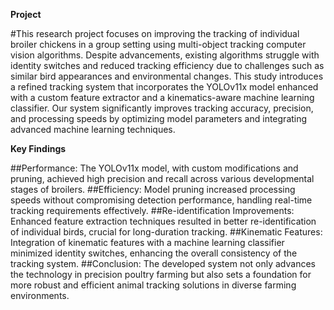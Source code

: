 **Project**


#This research project focuses on improving the tracking of individual broiler chickens in a group setting using multi-object tracking computer vision algorithms. Despite advancements, existing algorithms struggle with identity switches and reduced tracking efficiency due to challenges such as similar bird appearances and environmental changes. This study introduces a refined tracking system that incorporates the YOLOv11x model enhanced with a custom feature extractor and a kinematics-aware machine learning classifier. Our system significantly improves tracking accuracy, precision, and processing speeds by optimizing model parameters and integrating advanced machine learning techniques.

**Key Findings**

##Performance: The YOLOv11x model, with custom modifications and pruning, achieved high precision and recall across various developmental stages of broilers.
##Efficiency: Model pruning increased processing speeds without compromising detection performance, handling real-time tracking requirements effectively.
##Re-identification Improvements: Enhanced feature extraction techniques resulted in better re-identification of individual birds, crucial for long-duration tracking.
##Kinematic Features: Integration of kinematic features with a machine learning classifier minimized identity switches, enhancing the overall consistency of the tracking system.
##Conclusion: The developed system not only advances the technology in precision poultry farming but also sets a foundation for more robust and efficient animal tracking solutions in diverse farming environments.





